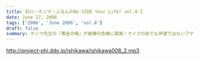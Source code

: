 ```yaml
---
title: 石川・ホンマ・ぶるんのBe-SIDE Your Life! vol.8-2
date: June 27, 2006
tags: ['2006', 'June 2006', 'vol.8']
draft: false
summary: ホンマ先生の『黄金の喉』が崩壊の危機に直面！マイクの前でも伊達ではないアゲアゲトークは、彼の喉を日々痛めつけている．．．（らしい。）『ガラスの十代』ならぬ『ガラスの喉を持つ三十路』たちが今日もお送りする。あ、ちなみに全く本編では触れられていないけど、ホンマ先生はもちろん『モンテディオ山形』のユニを着込んでいます．．．山形で聴いている同郷のキミ！エールを送ってくれ！アゲアゲ大作戦の詳細報告も各部隊から打電があったのでそちらもひっそりと聞き耳を立ててもらいたい。NAMAE
---
```


http://project-phi.ddo.jp/ishikawa/ishikawa008_2.mp3